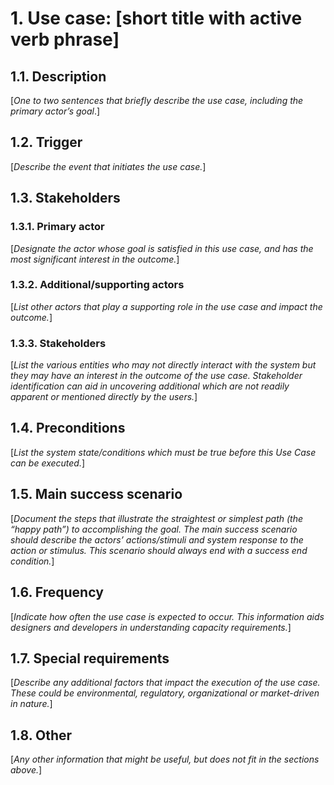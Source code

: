 # 1. Use case: [short title with active verb phrase]

## 1.1. Description

[*One to two sentences that briefly describe the use case, including the primary actor’s goal*.]

## 1.2. Trigger

[*Describe the event that initiates the use case.*]

## 1.3. Stakeholders

### 1.3.1. Primary actor

[*Designate the actor whose goal is satisfied in this use case, and has the most significant interest in the outcome.*]

### 1.3.2. Additional/supporting actors

[*List other actors that play a supporting role in the use case and impact the outcome.*]

### 1.3.3. Stakeholders

[*List the various entities who may not directly interact with the system but they may have an interest in the outcome of the use case. Stakeholder identification can aid in uncovering additional which are not readily apparent or mentioned directly by the users.*]

## 1.4. Preconditions

[*List the system state/conditions which must be true before this Use Case can be executed.*]

## 1.5. Main success scenario

[*Document the steps that illustrate the straightest or simplest path (the “happy path”) to accomplishing the goal. The main success scenario should describe the actors’ actions/stimuli and system response to the action or stimulus. This scenario should always end with a success end condition.*]

## 1.6. Frequency

[*Indicate how often the use case is expected to occur. This information aids designers and developers in understanding capacity requirements.*]

## 1.7. Special requirements

[*Describe any additional factors that impact the execution of the use case. These could be environmental, regulatory, organizational or market-driven in nature.*]

## 1.8. Other

[*Any other information that might be useful, but does not fit in the sections above.*]
